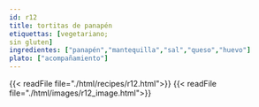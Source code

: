 ```yaml
---
id: r12
title: tortitas de panapén
etiquettas: [vegetariano; 
sin gluten]
ingredientes: ["panapén","mantequilla","sal","queso","huevo"]
plato: ["acompañamiento"]
---
```


{{< readFile file="./html/recipes/r12.html">}}
{{< readFile file="./html/images/r12_image.html">}}